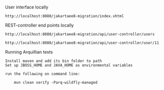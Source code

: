 User interface locally

	http://localhost:8080/jakartaee8-migration/index.xhtml

REST-controller end points locally

	http://localhost:8080/jakartaee8-migration/api/user-controller/users

	http://localhost:8080/jakartaee8-migration/api/user-controller/user/11

Running Arquillian tests

	Install maven and add its bin folder to path
	Set up JBOSS_HOME and JAVA_HOME as environmental variables

	run the following on command line:

		mvn clean verify -Parq-wildfly-managed